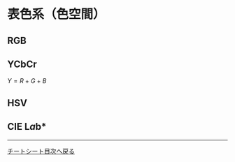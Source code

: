 <script type="text/javascript" async src="https://cdnjs.cloudflare.com/ajax/libs/mathjax/2.7.7/MathJax.js?config=TeX-MML-AM_CHTML">
</script>
<script type="text/x-mathjax-config">
 MathJax.Hub.Config({
 tex2jax: {
 inlineMath: [['$', '$'] ],
 displayMath: [ ['$$','$$'], ["\\[","\\]"] ]
 }
 });
</script>

# 表色系（色空間）
## RGB

## YCbCr
$Y = R + G + B$
## HSV
## CIE L*a*b*
----
[チートシート目次へ戻る](./index.md)
